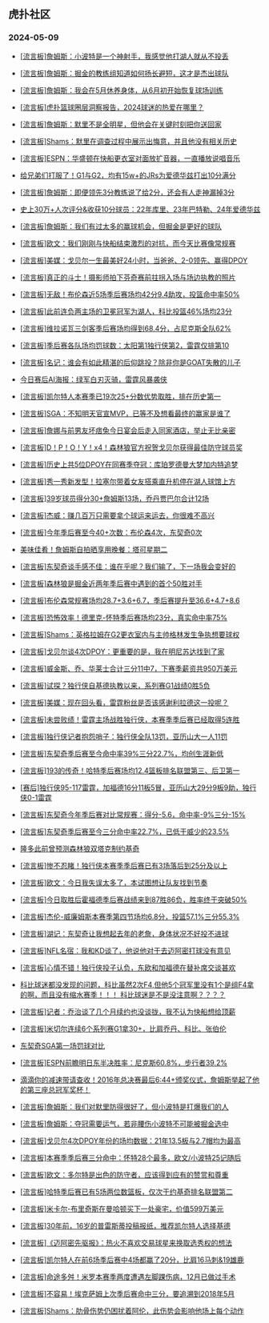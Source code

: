 ## 虎扑社区 
### 2024-05-09

+ [[流言板]詹姆斯：小波特是一个神射手，我感觉他打湖人就从不投丢](https://bbs.hupu.com/626234706.html)

+ [[流言板]詹姆斯：掘金的教练组知道如何扬长避短，这才是杰出球队](https://bbs.hupu.com/626235125.html)

+ [[流言板]詹姆斯：我会在5月休养身体，从6月初开始恢复球场训练](https://bbs.hupu.com/626232435.html)

+ [[流言板]虎扑篮球圈层洞察报告，2024球迷的热爱在哪里？](https://bbs.hupu.com/626230362.html)

+ [[流言板]詹姆斯：默里不是全明星，但他会在关键时刻把你送回家](https://bbs.hupu.com/626233682.html)

+ [[流言板]Shams：默里在调查过程中展示出悔意，并且他没有相关历史](https://bbs.hupu.com/626235446.html)

+ [[流言板]ESPN：华盛顿在快船更衣室对面放扩音器，一直播放说唱音乐](https://bbs.hupu.com/626227555.html)

+ [给兄弟们打服了！G1与G2，均有15w+的JRs为爱德华兹打出10分满分](https://bbs.hupu.com/626227063.html)

+ [[流言板]詹姆斯：即便领先3分教练说了给2分，还会有人走神漏掉3分](https://bbs.hupu.com/626228891.html)

+ [史上30万+人次评分&收获10分球员：22年库里、23年巴特勒、24年爱德华兹](https://bbs.hupu.com/626227614.html)

+ [[流言板]詹姆斯：我们有过太多的赢球机会，但掘金是更好的球队](https://bbs.hupu.com/626230418.html)

+ [[流言板]欧文：我们刚刚与快船结束激烈的对抗，而今天比赛像常规赛](https://bbs.hupu.com/626226334.html)

+ [[流言板]美媒：戈贝尔一生最美好24小时，当爸爸、2-0领先、赢得DPOY](https://bbs.hupu.com/626235561.html)

+ [[流言板]真正的斗士！摄影师拍下芬奇赛前拄拐入场与场边执教的照片](https://bbs.hupu.com/626231076.html)

+ [[流言板]无敌！布伦森近5场季后赛场均42分9.4助攻，投篮命中率50%](https://bbs.hupu.com/626235171.html)

+ [[流言板]此前连负两主场的卫冕冠军为湖人，科比投篮46%场均23分](https://bbs.hupu.com/626229962.html)

+ [[流言板]维拉诺瓦三剑客季后赛场均得到68.4分，占尼克斯全队62%](https://bbs.hupu.com/626234180.html)

+ [[流言板]季后赛各队场均罚球数：太阳第1独行侠第2，雷霆仅排第10](https://bbs.hupu.com/626235972.html)

+ [[流言板]名记：谁会有如此精湛的后仰跳投？除非你是GOAT失散的儿子](https://bbs.hupu.com/626225825.html)

+ [今日赛后AI海报：绿军白刃灭骑，雷霆风暴袭侠](https://bbs.hupu.com/626228084.html)

+ [[流言板]凯尔特人本赛季已19次25+分数优势取胜，排在历史第一](https://bbs.hupu.com/626234526.html)

+ [[流言板]SGA：不知明天官宣MVP，已等不及想看最终的赢家是谁了](https://bbs.hupu.com/626224973.html)

+ [[流言板]詹娜与前男友坏痞兔今日宴会后走入同家酒店，举止无比亲密](https://bbs.hupu.com/626225709.html)

+ [[流言板]D！P！O！Y！x4！森林狼官方祝贺戈贝尔获得最佳防守球员奖](https://bbs.hupu.com/626230909.html)

+ [[流言板]历史上共5位DPOY在同赛季夺冠：库珀罗德曼大梦加内特追梦](https://bbs.hupu.com/626230868.html)

+ [[流言板]秀一秀新发型！拉塞尔带着女友搭乘直升机停在湖人球馆上方](https://bbs.hupu.com/626225390.html)

+ [[流言板]39岁球员得分30+詹姆斯13场，乔丹贾巴尔合计12场](https://bbs.hupu.com/626226311.html)

+ [[流言板]杰威：赚几百万只需要拿个球运来运去，你很难不高兴](https://bbs.hupu.com/626225079.html)

+ [[流言板]今年季后赛至今40+次数：布伦森4次，东契奇0次](https://bbs.hupu.com/626231230.html)

+ [美味佳肴！詹姆斯自拍晒享用晚餐：塔可星期二](https://bbs.hupu.com/626229204.html)

+ [[流言板]东契奇谈手感不佳：谁在乎呢？我们输了，下一场我会变好的](https://bbs.hupu.com/626224552.html)

+ [[流言板]森林狼是掘金近两年季后赛中遇到的首个50胜对手](https://bbs.hupu.com/626235307.html)

+ [[流言板]布伦森常规赛场均28.7+3.6+6.7，季后赛提升至36.6+4.7+8.6](https://bbs.hupu.com/626235671.html)

+ [[流言板]恐怖效率！德里克-怀特季后赛场均23分，真实命中率75%](https://bbs.hupu.com/626226615.html)

+ [[流言板]Shams：英格拉姆在G2更衣室内与主帅格林发生争执想要球权](https://bbs.hupu.com/626225337.html)

+ [[流言板]戈贝尔谈4次DPOY：更重要的是，我在明尼苏达找到了家](https://bbs.hupu.com/626235889.html)

+ [[流言板]威金斯、乔、华莱士合计三分11中7，下赛季薪资共950万美元](https://bbs.hupu.com/626226110.html)

+ [[流言板]试探？独行侠自基德执教以来，系列赛G1战绩0胜5负](https://bbs.hupu.com/626223826.html)

+ [[流言板]美媒：现在回头看，雷霆粉丝是否该感谢利拉德这一投呢？](https://bbs.hupu.com/626236038.html)

+ [[流言板]未尝败绩！雷霆主场战胜独行侠，本赛季季后赛已经取得5连胜](https://bbs.hupu.com/626223797.html)

+ [[流言板]独行侠记者抱怨哨子：独行侠全队13罚，亚历山大一人11罚](https://bbs.hupu.com/626221800.html)

+ [[流言板]东契奇季后赛至今命中率39%三分22.7%，均创生涯新低](https://bbs.hupu.com/626225539.html)

+ [[流言板]193的传奇！哈特季后赛场均12.4篮板排名联盟第三、后卫第一](https://bbs.hupu.com/626231310.html)

+ [[赛后]独行侠95-117雷霆，加福德16分11板5冒，亚历山大29分9板9助，独行侠0-1雷霆](https://bbs.hupu.com/626223734.html)

+ [[流言板]东契奇今年季后赛对比常规赛：得分-5.6，命中率-9%三分-15%](https://bbs.hupu.com/626235509.html)

+ [[流言板]东契奇季后赛至今三分命中率22.7%，已低于威少的23.5%](https://bbs.hupu.com/626223303.html)

+ [隆多此前曾预测森林狼双塔克制约基奇](https://bbs.hupu.com/626224514.html)

+ [[流言板]惨不忍睹！独行侠本赛季季后赛已有3场落后到25分及以上](https://bbs.hupu.com/626231506.html)

+ [[流言板]欧文：今日我失误太多了，本试图想让队友找到节奏](https://bbs.hupu.com/626235766.html)

+ [[流言板]今日取胜后霍福德季后赛战绩来到87胜86负，胜率终于突破50%](https://bbs.hupu.com/626235471.html)

+ [[流言板]杰伦-威廉姆斯本赛季第四节场均6.8分，投篮57.1%三分55.3%](https://bbs.hupu.com/626235451.html)

+ [[流言板]湖记：东契奇让我想起去年的老詹，身体状况不好投不进球](https://bbs.hupu.com/626223343.html)

+ [[流言板]NFL名宿：我和KD谈了，他说他对于去迈阿密打球没有意见](https://bbs.hupu.com/626222480.html)

+ [[流言板]心情不错！独行侠投子认负，东欧和加福德在替补席交谈甚欢](https://bbs.hupu.com/626223662.html)

+ [科比球迷都没发现的问题，科比虽然2次F4,但他5个冠军里没有1个是组F4拿的啊，而且没有缩水赛季！！！ 科比球迷是不是没注意啊？？？？](https://bbs.hupu.com/626233135.html)

+ [[流言板]记者：乔治谈了几个月续约也没谈拢，我不认为快船想给顶薪](https://bbs.hupu.com/626222552.html)

+ [[流言板]米切尔连续6个系列赛G1拿30+，比肩乔丹、科比、张伯伦](https://bbs.hupu.com/626235215.html)

+ [东契奇SGA第一场罚球对比](https://bbs.hupu.com/626228540.html)

+ [[流言板]ESPN前瞻明日东半决胜率：尼克斯60.8%，步行者39.2%](https://bbs.hupu.com/626230620.html)

+ [滴滴你的减速带请查收！2016年总决赛最后6:44+颁奖仪式，詹姆斯举起了他的第三座总冠军奖杯！](https://bbs.hupu.com/626221468.html)

+ [[流言板]詹姆斯：我们对默里防得很好了，但小波特是打爆我们的人](https://bbs.hupu.com/626236141.html)

+ [[流言板]詹姆斯：夺冠需要运气，若非腰伤小波特不可能被掘金选中](https://bbs.hupu.com/626236322.html)

+ [[流言板]戈贝尔4次DPOY年份的场均数据：21年13.5板与2.7帽均为最高](https://bbs.hupu.com/626235754.html)

+ [[流言板]本赛季季后赛三分命中：怀特28个最多，欧文/小波特25记随后](https://bbs.hupu.com/626235418.html)

+ [[流言板]欧文：多尔特是出色的防守者，应该得到应有的赞赏和尊重](https://bbs.hupu.com/626235742.html)

+ [[流言板]哈特季后赛已有5场两位数篮板，仅次于约基奇排名联盟第二](https://bbs.hupu.com/626235066.html)

+ [[流言板]米卡尔-布里奇斯在曼哈顿买下一处豪宅，价值599万美元](https://bbs.hupu.com/626226212.html)

+ [[流言板]30年前，16岁的普雷斯蒂投稿报纸，推荐凯尔特人选择基德](https://bbs.hupu.com/626237423.html)

+ [[流言板]《迈阿密先驱报》：热火不喜欢交易球星来换取选秀权的想法](https://bbs.hupu.com/626237134.html)

+ [[流言板]凯尔特人在前6场季后赛中4场都赢了20分，比肩16马刺&19雄鹿](https://bbs.hupu.com/626235584.html)

+ [[流言板]命途多舛！米罗本赛季两度遭遇左脚踝伤病，12月已做过手术](https://bbs.hupu.com/626236163.html)

+ [[流言板]不容易！埃克萨姆上次季后赛命中三分，要追溯到2018年5月](https://bbs.hupu.com/626235619.html)

+ [[流言板]Shams：肋骨伤势仍困扰着阿伦，此伤势会影响他场上每个动作](https://bbs.hupu.com/626235558.html)

